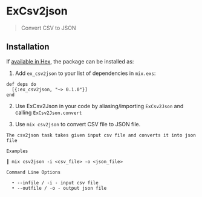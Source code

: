 # ExCsv2json

> Convert CSV to JSON

## Installation

If [available in Hex](https://hex.pm/docs/publish), the package can be installed as:

  1. Add `ex_csv2json` to your list of dependencies in `mix.exs`:

    def deps do
      [{:ex_csv2json, "~> 0.1.0"}]
    end

  2. Use ExCsv2Json in your code by aliasing/importing `ExCsv2Json` and calling `ExCsv2Json.convert`

  3. Use `mix csv2json` to convert CSV file to JSON file.

    The csv2json task takes given input csv file and converts it into json file

    Examples

    ┃ mix csv2json -i <csv_file> -o <json_file>

    Command Line Options

      • --infile / -i - input csv file
      • --outfile / -o - output json file
